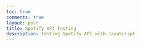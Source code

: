 ```yaml
---
toc: true
comments: true
layout: post
title: Spotify API Testing
description: Testing Spotify API with JavaScript
---
```


<script>
var redirect_uri = 'http://localhost:8888/callback';

var app = express();

app.get('/login', function(req, res) {

  var state = generateRandomString(16);
  var scope = 'user-read-private user-read-email';

  res.redirect('https://accounts.spotify.com/authorize?' +
    querystring.stringify({
      response_type: 'code',
      client_id: client_id,
      scope: scope,
      redirect_uri: redirect_uri,
      state: state
    }));
});

const link = "https://api.spotify.com/v1/search?type=track"
const client_id = "8f64ac95338841a7b0ea2c602762f9f4"
const client_secret = "cbbee54452f74c58842426a0726950fe"

function search(track, artist) {
    
}

app.get('/callback', function(req, res) {

  var code = req.query.code || null;
  var state = req.query.state || null;

  if (state === null) {
    res.redirect('/#' +
      querystring.stringify({
        error: 'state_mismatch'
      }));
  } else {
    var authOptions = {
      url: 'https://accounts.spotify.com/api/token',
      form: {
        code: code,
        redirect_uri: redirect_uri,
        grant_type: 'authorization_code'
      },
      headers: {
        'Authorization': 'Basic ' + (new Buffer.from(client_id + ':' + client_secret).toString('base64'))
      },
      json: true
    };
  }
});
